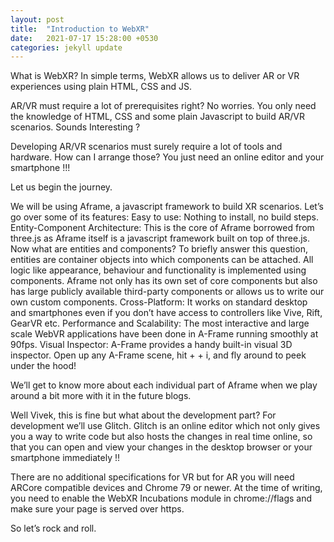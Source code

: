 ```yaml
---
layout: post
title:  "Introduction to WebXR"
date:   2021-07-17 15:28:00 +0530
categories: jekyll update
---
```

What is WebXR?
In simple terms, WebXR allows us to deliver AR or VR experiences using plain HTML, CSS and JS.

AR/VR must require a lot of prerequisites right?
No worries. You only need the knowledge of HTML, CSS and some plain Javascript to build AR/VR scenarios. Sounds Interesting ?

Developing AR/VR scenarios must surely require a lot of tools and hardware. How can I arrange those?
You just need an online editor and your smartphone !!!

Let us begin the journey.

We will be using Aframe, a javascript framework to build XR scenarios. Let’s go over some of its features:
Easy to use: Nothing to install, no build steps.
Entity-Component Architecture: This is the core of Aframe borrowed from three.js as Aframe itself is a javascript framework built on top of three.js. Now what are entities and components?
To briefly answer this question, entities are container objects into which components can be attached. All logic like appearance, behaviour and functionality is implemented using components. Aframe not only has its own set of core components but also has large publicly available third-party components or allows us to write our own custom components.
Cross-Platform: It works on standard desktop and smartphones even if you don’t have access to controllers like Vive, Rift, GearVR etc.
Performance and Scalability:  The most interactive and large scale WebVR applications have been done in A-Frame running smoothly at 90fps.
Visual Inspector: A-Frame provides a handy built-in visual 3D inspector. Open up any A-Frame scene, hit <ctrl> + <alt> + i, and fly around to peek under the hood!

We’ll get to know more about each individual part of Aframe when we play around a bit more with it in the future blogs.

Well Vivek, this is fine but what about the development part?
For development we’ll use Glitch. Glitch is an online editor which not only gives you a way to write code but also hosts the changes in real time online, so that you can open and view your changes in the desktop browser or your smartphone immediately !!

There are no additional specifications for VR but for AR you will need ARCore compatible devices and Chrome 79 or newer. At the time of writing, you need to enable the WebXR Incubations module in chrome://flags and make sure your page is served over https.

So let’s rock and roll.
